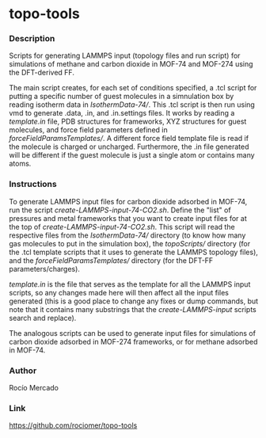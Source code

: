 # topo-tools

### Description
Scripts for generating LAMMPS input (topology files and run script) for 
simulations of methane and carbon dioxide in MOF-74 and MOF-274 using the
DFT-derived FF. 

The main script creates, for each set
of conditions specified, a .tcl script for putting a specific number of guest 
molecules in a simnulation box by reading isotherm data in *IsothermData-74/*.
This .tcl script is then run using vmd to generate .data, .in, and 
.in.settings files. It works by reading a *template.in* file, PDB structures 
for frameworks, XYZ structures for guest molecules, and force field parameters 
defined in *forceFieldParamsTemplates/*. A different force field template file 
is read if the molecule is charged or uncharged. Furthermore, the .in file 
generated will be different if the guest molecule is just a single atom or 
contains many atoms.

### Instructions
To generate LAMMPS input files for carbon dioxide adsorbed in MOF-74, run 
the script *create-LAMMPS-input-74-CO2.sh*. 
Define the "list" of pressures and metal frameworks that you want to create 
input files for at the top of *create-LAMMPS-input-74-CO2.sh*. 
This script will read the respective files from the *IsothermData-74/* directory 
(to know how many gas molecules to put in the simulation box), the 
*topoScripts/* directory (for the .tcl template scripts that it uses to 
generate the LAMMPS topology files), and the
*forceFieldParamsTemplates/* directory (for the DFT-FF parameters/charges). 

*template.in* is the file that serves as the template for all the LAMMPS input 
scripts, so any changes made here will then affect all the input files generated 
(this is a good place to change any fixes or dump commands, but note that it
contains many substrings that the *create-LAMMPS-input* scripts search and
replace).

The analogous scripts can be used to generate input files for simulations of
carbon dioxide adsorbed in MOF-274 frameworks, or for methane adsorbed in 
MOF-74.

### Author
Rocío Mercado

### Link
https://github.com/rociomer/topo-tools
